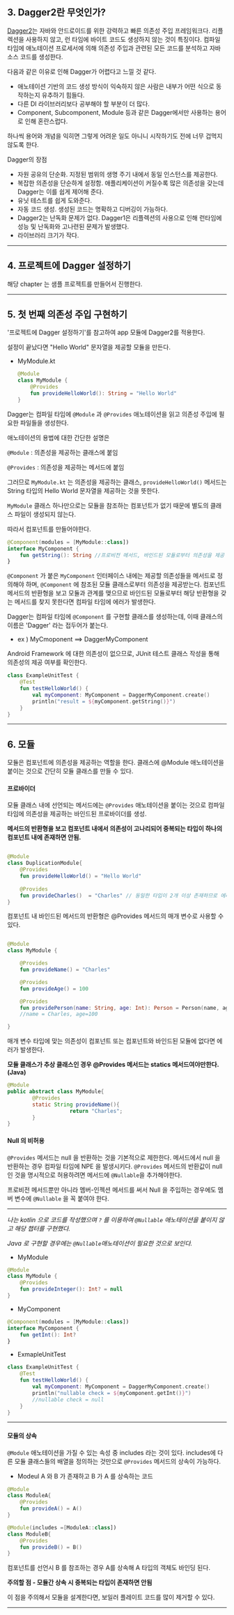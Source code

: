 ## 3. Dagger2란 무엇인가?

[Dagger2](https://github.com/google/dagger)는 자바와 안드로이드를 위한 강력하고 빠른 의존성 주입 프레임워크다. 리플렉션을 사용하지 않고, 런 타임에 바이트 코드도 생성하지 않는 것이 특징이다. 컴파일 타임에 애노테이션 프로세서에 의해 의존성 주입과 관련된 모든 코드를 분석하고 자바 소스 코드를 생성한다.



다음과 같은 이유로 인해 Dagger가 어렵다고 느낄 것 같다.

- 애노테이션 기반의 코드 생성 방식이 익숙하지 않은 사람은 내부가 어떤 식으로 동작하는지 유추하기 힘들다.
- 다른 DI 라이브러리보다 공부해야 할 부분이 더 많다.
- Component, Subcomponent, Module 등과 같은 Dagger에서만 사용하는 용어로 인해 혼란스럽다.

하나씩 용어와 개념을 익히면 그렇게 어려운 일도 아니니 시작하기도 전에 너무 겁먹지 않도록 한다.



Dagger의 장점

- 자원 공유의 단순화. 지정된 범위의 생명 주기 내에서 동일 인스턴스를 제공한다.
- 복잡한 의존성을 단순하게 설정함. 애플리케이션이 커질수록 많은 의존성을 갖는데 Dagger는 이를 쉽게 제어해 준다.
- 유닛 테스트를 쉽게 도와준다.
- 자동 코드 생성. 생성된 코드는 명확하고 디버깅이 가능하다.
- Dagger2는 난독화 문제가 없다. Dagger1은 리플렉션의 사용으로 인해 런타임에 성능 및 난독화와 고나련된 문제가 발생했다.
- 라이브러리 크기가 작다.





---



## 4. 프로젝트에 Dagger 설정하기

해당 chapter 는 샘플 프로젝트를 만들어서 진행한다.



---



## 5. 첫 번째 의존성 주입 구현하기

'프로젝트에 Dagger 설정하기'를 참고하여 app 모듈에 Dagger2를 적용한다.

설정이 끝났다면 "Hello World" 문자열을 제공할 모듈을 만든다.

- MyModule.kt

  ```kotlin
  @Module
  class MyModule {
      @Provides
      fun provideHelloWorld(): String = "Hello World"
  }
  ```

Dagger는 컴파일 타임에 `@Module` 과 `@Provides` 애노테이션을 읽고 의존성 주입에 필요한 파일들을 생성한다.



애노테이션의 용법에 대한 간단한 설명은

`@Module` : 의존성을 제공하는 클래스에 붙임

`@Provides` : 의존성을 제공하는 메서드에 붙임

그러므로 `MyModule.kt` 는 의존성을 제공하는 클래스, `provideHelloWorld()` 메서드는 String 타입의 Hello World 문자열을 제공하는 것을 뜻한다.



`MyModule` 클래스 하나만으로는 모듈을 참조하는 컴포넌트가 없기 때문에 별도의 클래스 파일이 생성되지 않는다. 

따라서 컴포넌트를 만들어야한다.

```kotlin
@Component(modules = [MyModule::class])
interface MyComponent {
    fun getString(): String //프로비전 메서드, 바인드된 모듈로부터 의존성을 제공
}
```

`@Component` 가 붙은 `MyComponent` 인터페이스 내에는 제공할 의존성들을 메서드로 정의해야 하며, `@Component` 에 참조된 모듈 클래스로부터 의존성을 제공받는다. 컴포넌트 메서드의 반환형을 보고 모듈과 관계를 맺으므로 바인드된 모듈로부터 해당 반환형을 갖는 메서드를 찾지 못한다면 컴파일 타임에 에러가 발생한다.



Dagger는 컴파일 타임에 `@Component` 를 구현할 클래스를 생성하는데, 이때 클래스의 이름은 'Dagger' 라는 접두어가 붙는다.

- ex ) MyCmoponent ==> DaggerMyComponent



Android Framework 에 대한 의존성이 없으므로, JUnit 테스트 클래스 작성을 통해 의존성의 제공 여부를 확인한다.

```kotlin
class ExampleUnitTest {
    @Test
    fun testHelloWorld() {
        val myComponent: MyComponent = DaggerMyComponent.create()
        println("result = ${myComponent.getString()}")
    }
}
```





---



## 6. 모듈

모듈은 컴포넌트에 의존성을 제공하는 역할을 한다. 클래스에 @Module 애노테이션을 붙이는 것으로 간단히 모듈 클래스를 만들 수 있다.



#### 프로바이더

모듈 클래스 내에 선언되는 메서드에는 `@Provides` 애노테이션을 붙이는 것으로 컴파일 타임에 의존성을 제공하는 바인드된 프로바이더를 생성.

**메서드의 반환형을 보고 컴포넌트 내에서 의존성이 고나리되어 중복되는 타입이 하나의 컴포넌트 내에 존재하면 안됨.**

```kotlin

@Module
class DuplicationModule{
    @Provides
    fun provideHelloWorld() = "Hello World"
    
    @Provides
    fun provideCharles()  = "Charles" // 동일한 타입이 2개 이상 존재하므로 에러 
}
```



컴포넌트 내 바인드된 메서드의 반환형은 @Provides 메서드의 매개 변수로 사용할 수 있다. 

```kotlin

@Module
class MyModule {

    @Provides
    fun provideName() = "Charles"

    @Provides
    fun provideAge() = 100

    @Provides
    fun providePerson(name: String, age: Int): Person = Person(name, age) 
  	//name = Charles, age=100

}
```

매개 변수 타입에 맞는 의존성이 컴포넌트 또는 컴포넌트와 바인드된 모듈에 없다면 에러가 발생한다.



**모듈 클래스가 추상 클래스인 경우 @Provides 메서드는 statics 메서드여야만한다.(Java)**

```java
@Module
public abstract class MyModule{
		@Provides
		static String provideName(){
					return "Charles";
		}
}
```





#### Null 의 비허용

`@Provides` 메서드는 null 을 반환하는 것을 기본적으로 제한한다. 메서드에서 null 을 반환하는 경우 컴파일 타임에 NPE 을 발생시키다. `@Provides` 메서드의 반환값이 null 인 것을 명시적으로 허용하려면 메서드에 `@Nullable`을 추가해야한다.



프로비전 메서드뿐만 아니라 멤버-인젝션 메서드를 써서 Null 을 주입하는 경우에도 멤버 변수에 `@Nullable` 을 꼭 붙여야 한다.

---

*나는 kotlin 으로 코드를 작성했으며 `?` 를 이용하여 `@Nullable` 애노테이션을 붙이지 않고 해당 챕터를 구현했다.*

*Java 로 구현할 경우에는 `@Nullable`애노테이션이 필요한 것으로 보인다.*



- MyModule

```kotlin
@Module
class MyModule {
    @Provides
    fun provideInteger(): Int? = null
}
```



- MyComponent

```kotlin
@Component(modules = [MyModule::class])
interface MyComponent {
    fun getInt(): Int?
}
```



- ExmapleUnitTest

```kotlin
class ExampleUnitTest {
    @Test
    fun testHelloWorld() {
        val myComponent: MyComponent = DaggerMyComponent.create()
        println("nullable check = ${myComponent.getInt()}")
      	//nullable check = null
    }
}
```

---



#### 모듈의 상속

`@Module` 애노테이션을 가질 수 있는 속성 중 includes 라는 것이 있다. includes에 다른 모듈 클래스들의 배열을 정의하는 것만으로 `@Provides` 메서드의 상속이 가능하다.

- Modeul A 와 B 가 존재하고 B 가 A 를 상속하는 코드

```kotlin
@Module
class ModuleA{
	@Provides
	fun provideA() = A()
}
```

```kotlin
@Module(includes =[ModuleA::class])
class ModuleB{
	@Provides
	fun provideB() = B()
}
```



컴포넌트를 선언시 B 를 참조하는 경우 A를 상속해 A 타입의 객체도 바인딩 된다.

**주의할 점 - 모듈간 상속 시 중복되는 타입이 존재하면 안됨**

이 점을 주의해서 모듈을 설계한다면, 보일러 플레이트 코드를 많이 제거할 수 있다.

---